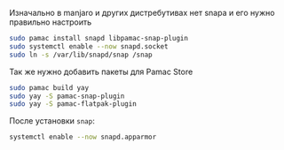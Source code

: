 Изначально в manjaro и других дистребутивах нет snapa и его нужно правильно настроить

```zsh
sudo pamac install snapd libpamac-snap-plugin
sudo systemctl enable --now snapd.socket
sudo ln -s /var/lib/snapd/snap /snap
```

Так же нужно добавить пакеты для Pamac Store

```zsh
sudo pamac build yay
sudo yay -S pamac-snap-plugin
sudo yay -S pamac-flatpak-plugin
```

После установки `snap`:
```zsh
systemctl enable --now snapd.apparmor
```
